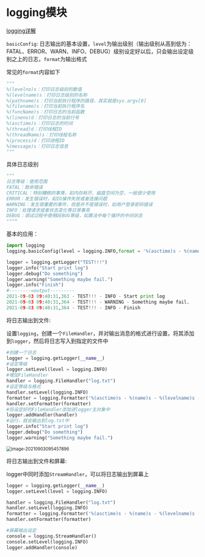 # logging模块

[logging详解](https://blog.csdn.net/pansaky/article/details/90710751)

`basicConfig`: 日志输出的基本设置，`level`为输出级别（输出级别从高到低为：FATAL、ERROR、WARN、INFO、DEBUG）级别设定好以后，只会输出设定级别之上的日志，`format`为输出格式

常见的`format`内容如下

```python
"""
%(levelno)s：打印日志级别的数值
%(levelname)s：打印日志级别的名称
%(pathname)s：打印当前执行程序的路径，其实就是sys.argv[0]
%(filename)s：打印当前执行程序名
%(funcName)s：打印日志的当前函数
%(lineno)d：打印日志的当前行号
%(asctime)s：打印日志的时间
%(thread)d：打印线程ID
%(threadName)s：打印线程名称
%(process)d：打印进程ID
%(message)s：打印日志信息
"""
```

具体日志级别

```python
"""
日志等级：使用范围
FATAL：致命错误
CRITICAL：特别糟糕的事情，如内存耗尽、磁盘空间为空，一般很少使用
ERROR：发生错误时，如IO操作失败或者连接问题
WARNING：发生很重要的事件，但是并不是错误时，如用户登录密码错误
INFO：处理请求或者状态变化等日常事务
DEBUG：调试过程中使用DEBUG等级，如算法中每个循环的中间状态
""""
```

基本的应用：

```python
import logging
logging.basicConfig(level = logging.INFO,format = '%(asctime)s - %(name)s - %(levelname)s - %(message)s')

logger = logging.getLogger("TEST!!!")
logger.info("Start print log")
logger.debug("Do something")
logger.warning("Something maybe fail.")
logger.info("Finish")
#--------=output---------
2021-09-03 09:40:31,363 - TEST!!! - INFO - Start print log
2021-09-03 09:40:31,364 - TEST!!! - WARNING - Something maybe fail.
2021-09-03 09:40:31,364 - TEST!!! - INFO - Finish
```

将日志输出到文件: 

设置`logging`，创建一个`FileHandler`，并对输出消息的格式进行设置，将其添加到`logger`，然后将日志写入到指定的文件中

```python
#创建一个日志
logger = logging.getLogger(__name__)
#设定等级
logger.setLevel(level = logging.INFO)
#增加FileHandler
handler = logging.FileHandler("log.txt")
#设定等级与格式
handler.setLevel(logging.INFO)
formatter = logging.Formatter('%(asctime)s - %(name)s - %(levelname)s - %(message)s')
handler.setFormatter(formatter)
#将设定好的FileHandler添加进logger主对象中
logger.addHandler(handler)
#运行，就会输出到log.txt中
logger.info("Start print log")
logger.debug("Do something")
logger.warning("Something maybe fail.")
```

<img src="https://aironi.oss-cn-beijing.aliyuncs.com/typro_image/image-20210903095457896.png" alt="image-20210903095457896" style="zoom:80%;" />

将日志输出到文件和屏幕:

logger中同时添加`StreamHandler`，可以将日志输出到屏幕上


```python
logger = logging.getLogger(__name__)
logger.setLevel(level = logging.INFO)

handler = logging.FileHandler("log.txt")
handler.setLevel(logging.INFO)
formatter = logging.Formatter('%(asctime)s - %(name)s - %(levelname)s - %(message)s')
handler.setFormatter(formatter)

#屏幕输出设定
console = logging.StreamHandler()
console.setLevel(logging.INFO)
logger.addHandler(console)
```

